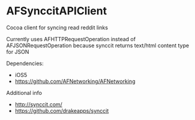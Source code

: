 AFSynccitAPIClient
=======
Cocoa client for syncing read reddit links

Currently uses AFHTTPRequestOperation instead of AFJSONRequestOperation because synccit returns text/html content type for JSON

Dependencies: 
- iOS5
- https://github.com/AFNetworking/AFNetworking

Additional info
- http://synccit.com/
- https://github.com/drakeapps/synccit
